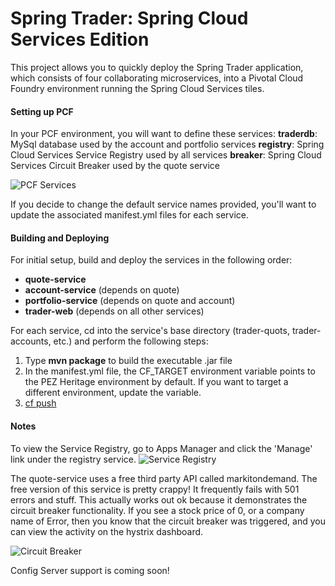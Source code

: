 # Spring Trader: Spring Cloud Services Edition

This project allows you to quickly deploy the Spring Trader application, which consists of four collaborating microservices, into a Pivotal Cloud Foundry environment running the Spring Cloud Services tiles.

#### Setting up PCF

In your PCF environment, you will want to define these services:
**traderdb**: MySql database used by the account and portfolio services
**registry**: Spring Cloud Services Service Registry used by all services
**breaker**: Spring Cloud Services Circuit Breaker used by the quote service

![PCF Services](https://c2.staticflickr.com/6/5707/23064069145_9189ee742f_b.jpg)

If you decide to change the default service names provided, you'll want to update the associated manifest.yml files for each service.

#### Building and Deploying

For initial setup, build and deploy the services in the following order:
- **quote-service**
- **account-service** (depends on quote)
- **portfolio-service** (depends on quote and account)
- **trader-web** (depends on all other services)

For each service, cd into the service's base directory (trader-quots, trader-accounts, etc.) and perform the following steps:

1. Type **mvn package** to build the executable .jar file
2. In the manifest.yml file, the CF_TARGET environment variable points to the PEZ Heritage environment by default. If you want to target a different environment, update the variable.
3. [cf push](http://www.vevo.com/watch/salt-n-pepa/Push-It/USIV30400109)

#### Notes

To view the Service Registry, go to Apps Manager and click the 'Manage' link under the registry service.
![Service Registry](https://c1.staticflickr.com/1/608/22645938608_33e24f79b2_o.png)


The quote-service uses a free third party API called markitondemand. The free version of this service is pretty crappy! It frequently fails with 501 errors and stuff. This actually works out ok because it demonstrates the circuit breaker functionality. If you see a stock price of 0, or a company name of Error, then you know that the circuit breaker was triggered, and you can view the activity on the hystrix dashboard.

![Circuit Breaker](https://c2.staticflickr.com/6/5682/23075520041_d6afc6bd55_o.png)

Config Server support is coming soon!


